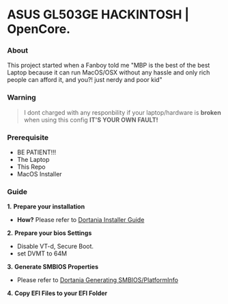 # ASUS GL503GE HACKINTOSH | OpenCore.

### About
This project started when a Fanboy told me "MBP is the best of the best Laptop because it can run MacOS/OSX without any hassle and only rich people can afford it, and you?! just nerdy and poor kid"

### Warning
> I dont charged with any responbility if your laptop/hardware is **broken** when using this config **IT'S YOUR OWN FAULT!**

### Prerequisite
- BE PATIENT!!!
- The Laptop
- This Repo
- MacOS Installer

### Guide
**1.** __Prepare your installation__
  * __How?__
    Please refer to [Dortania Installer Guide](https://dortania.github.io/OpenCore-Install-Guide/installer-guide/)

**2.** __Prepare your bios Settings__ 
  * Disable VT-d, Secure Boot.
  * set DVMT to 64M
  
**3.** __Generate SMBIOS Properties__
  * Please refer to [Dortania Generating SMBIOS/PlatformInfo](https://dortania.github.io/OpenCore-Install-Guide/config-laptop.plist/coffee-lake.html#platforminfo)

**4.** __Copy EFI Files to your EFI Folder__
